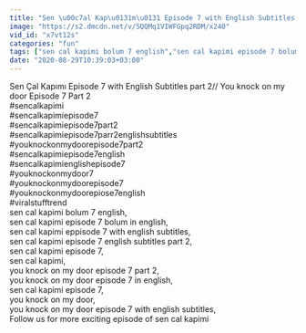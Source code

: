 ```yaml
---
title: "Sen \u00c7al Kap\u0131m\u0131 Episode 7 with English Subtitles part 2 You knock on my door Episode 7 Part 2"
image: "https://s2.dmcdn.net/v/SQQMq1VIWFGpq2RDM/x240"
vid_id: "x7vt12s"
categories: "fun"
tags: ["sen cal kapimi bolum 7 english","sen cal kapimi episode 7 bolum in english","sen cal kapimi eppisode 7 with english subtitles"]
date: "2020-08-29T10:39:03+03:00"
---
```

Sen Çal Kapımı Episode 7 with English Subtitles part 2// You knock on my door Episode 7 Part 2  <br>#sencalkapimi  <br>#sencalkapimiepisode7  <br>#sencalkapimiepisode7part2  <br>#sencalkapimiepisode7parr2englishsubtitles  <br>#youknockonmydoorepisode7part2  <br>#sencalkapimiepisode7english  <br>#sencalkapimienglishepisode7  <br>#youknockonmydoor7  <br>#youknockonmydoorepisode7  <br>#youknockonmydoorepiose7english  <br>#viralstufftrend  <br>sen cal kapimi bolum 7 english,  <br>sen cal kapimi episode 7 bolum in english,  <br>sen cal kapimi eppisode 7 with english subtitles,  <br>sen cal kapimi episode 7 english subtitles part 2,  <br>sen cal kapimi episode 7,  <br>sen cal kapimi,  <br>you knock on my door episode 7 part 2,  <br>you knock on my door episode 7 in english,   <br>sen cal kapimi episode 7,  <br>you knock on my door,  <br>you knock on my door episode 7 with english subtitles,  <br>Follow us for more exciting episode of sen cal kapimi
